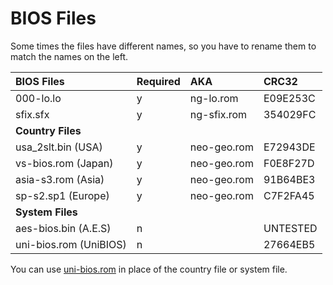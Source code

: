 # BIOS Files #

Some times the files have different names, so you have to rename them to match the names on the left.

| **BIOS Files** | **Required** | **AKA** | **CRC32** |
|:---------------|:-------------|:--------|:----------|
| 000-lo.lo | y | ng-lo.rom | E09E253C |
| sfix.sfx | y | ng-sfix.rom | 354029FC |
| **Country Files** | | | |
| usa\_2slt.bin (USA) | y | neo-geo.rom | E72943DE |
| vs-bios.rom (Japan) | y | neo-geo.rom | F0E8F27D |
| asia-s3.rom (Asia) | y | neo-geo.rom | 91B64BE3 |
| sp-s2.sp1 (Europe) | y | neo-geo.rom | C7F2FA45 |
| **System Files** | | | |
| aes-bios.bin (A.E.S) | n |   | UNTESTED |
| uni-bios.rom (UniBIOS) | n |   | 27664EB5 |

You can use [uni-bios.rom](http://unibios.free.fr/) in place of the country file or system file.